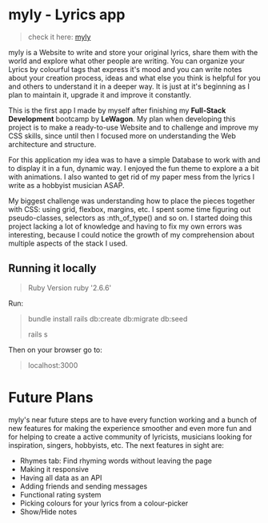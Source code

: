 # myly - Lyrics app
> check it here: [myly ](https://myly-lyrics-app.herokuapp.com/)

myly is a Website to write and store your original lyrics, share them with the world and explore what other people are writing. You can organize your Lyrics by colourful tags that express it's mood and you can write notes about your creation process, ideas and what else you think is helpful for you and others to understand it in a deeper way.
It is just at it's beginning as I plan to maintain it, upgrade it and improve it constantly. 

This is the first app I made by myself after finishing my **Full-Stack Development** bootcamp by **LeWagon**. My plan when developing this project is to make a ready-to-use Website and to challenge and improve my CSS skills, since until then I focused more on understanding the Web architecture and structure.

For this application my idea was to have a simple Database to work with and to display it in a fun, dynamic way. I enjoyed the fun theme to explore a a bit with animations.  I also wanted to get rid of my paper mess from the lyrics I write as a hobbyist musician ASAP.

My biggest challenge was understanding how to place the pieces together with CSS: using grid, flexbox, margins, etc. I spent some time figuring out pseudo-classes, selectors as :nth_of_type() and so on. I started doing this project lacking a lot of knowledge and having to fix my own errors was interesting, because I could notice the growth of my comprehension about multiple aspects of the stack I used. 

## Running it locally

>Ruby Version
> ruby  '2.6.6'

Run:
> bundle install
> rails db:create db:migrate db:seed
> 
> rails s

Then on your browser go to:
> localhost:3000

# Future Plans

myly's near future steps are to have every function working and a bunch of new features for making the experience smoother and even more fun and for helping to create a active community of lyricists, musicians looking for inspiration, singers, hobbyists, etc.
The next features in sight are:

- Rhymes tab: Find rhyming words without leaving the page
- Making it responsive
- Having all data as an API
- Adding friends and sending messages
- Functional rating system
- Picking colours for your lyrics from a colour-picker
- Show/Hide notes
